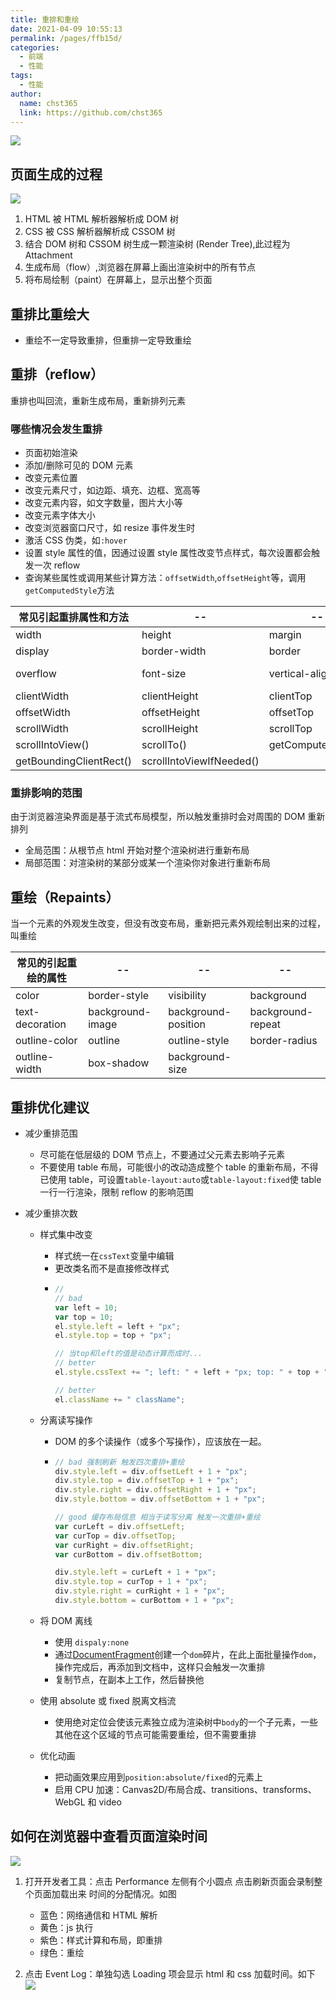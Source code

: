 ```yaml
---
title: 重排和重绘
date: 2021-04-09 10:55:13
permalink: /pages/ffb15d/
categories: 
  - 前端
  - 性能
tags: 
  - 性能
author: 
  name: chst365
  link: https://github.com/chst365
---
```

![](https://cdn.jsdelivr.net/gh/chst365/bolgImgs/imgs/topImgs/43.jpg)
## 页面生成的过程

![](https://user-gold-cdn.xitu.io/2020/3/6/170af501e710ce67?imageView2/0/w/1280/h/960/format/webp/ignore-error/1)

1. HTML 被 HTML 解析器解析成 DOM 树
2. CSS 被 CSS 解析器解析成 CSSOM 树
3. 结合 DOM 树和 CSSOM 树生成一颗渲染树 (Render Tree),此过程为 Attachment
4. 生成布局（flow）,浏览器在屏幕上画出渲染树中的所有节点
5. 将布局绘制（paint）在屏幕上，显示出整个页面

## 重排比重绘大

- 重绘不一定导致重排，但重排一定导致重绘

## 重排（reflow）

重排也叫回流，重新生成布局，重新排列元素

### 哪些情况会发生重排

- 页面初始渲染
- 添加/删除可见的 DOM 元素
- 改变元素位置
- 改变元素尺寸，如边距、填充、边框、宽高等
- 改变元素内容，如文字数量，图片大小等
- 改变元素字体大小
- 改变浏览器窗口尺寸，如 resize 事件发生时
- 激活 CSS 伪类，如`:hover`
- 设置 style 属性的值，因通过设置 style 属性改变节点样式，每次设置都会触发一次 reflow
- 查询某些属性或调用某些计算方法：`offsetWidth`,`offsetHeight`等，调用`getComputedStyle`方法

| 常见引起重排属性和方法  | --                       | --                 | --         |
| ----------------------- | ------------------------ | ------------------ | ---------- |
| width                   | height                   | margin             | padding    |
| display                 | border-width             | border             | position   |
| overflow                | font-size                | vertical-align     | min-height |
| clientWidth             | clientHeight             | clientTop          | clientLeft |
| offsetWidth             | offsetHeight             | offsetTop          | offsetLeft |
| scrollWidth             | scrollHeight             | scrollTop          | scrollLeft |
| scrollIntoView()        | scrollTo()               | getComputedStyle() |            |
| getBoundingClientRect() | scrollIntoViewIfNeeded() |                    |            |

### 重排影响的范围

由于浏览器渲染界面是基于流式布局模型，所以触发重排时会对周围的 DOM 重新排列

- 全局范围：从根节点 html 开始对整个渲染树进行重新布局
- 局部范围：对渲染树的某部分或某一个渲染你对象进行重新布局

## 重绘（Repaints）

当一个元素的外观发生改变，但没有改变布局，重新把元素外观绘制出来的过程，叫重绘

| 常见的引起重绘的属性 | --               | --                  | --                |
| -------------------- | ---------------- | ------------------- | ----------------- |
| color                | border-style     | visibility          | background        |
| text-decoration      | background-image | background-position | background-repeat |
| outline-color        | outline          | outline-style       | border-radius     |
| outline-width        | box-shadow       | background-size     |                   |

## 重排优化建议

- 减少重排范围
  - 尽可能在低层级的 DOM 节点上，不要通过父元素去影响子元素
  - 不要使用 table 布局，可能很小的改动造成整个 table 的重新布局，不得已使用 table，可设置`table-layout:auto`或`table-layout:fixed`使 table 一行一行渲染，限制 reflow 的影响范围
- 减少重排次数

  - 样式集中改变

    - 样式统一在`cssText`变量中编辑
    - 更改类名而不是直接修改样式
    - ```js
      //
      // bad
      var left = 10;
      var top = 10;
      el.style.left = left + "px";
      el.style.top = top + "px";

      // 当top和left的值是动态计算而成时...
      // better
      el.style.cssText += "; left: " + left + "px; top: " + top + "px;";

      // better
      el.className += " className";
      ```

  - 分离读写操作

    - DOM 的多个读操作（或多个写操作），应该放在一起。
    - ```js
      // bad 强制刷新 触发四次重排+重绘
      div.style.left = div.offsetLeft + 1 + "px";
      div.style.top = div.offsetTop + 1 + "px";
      div.style.right = div.offsetRight + 1 + "px";
      div.style.bottom = div.offsetBottom + 1 + "px";

      // good 缓存布局信息 相当于读写分离 触发一次重排+重绘
      var curLeft = div.offsetLeft;
      var curTop = div.offsetTop;
      var curRight = div.offsetRight;
      var curBottom = div.offsetBottom;

      div.style.left = curLeft + 1 + "px";
      div.style.top = curTop + 1 + "px";
      div.style.right = curRight + 1 + "px";
      div.style.bottom = curBottom + 1 + "px";
      ```

  - 将 DOM 离线
    - 使用 `dispaly:none`
    - 通过[DocumentFragment](https://developer.mozilla.org/zh-CN/docs/Web/API/DocumentFragment)创建一个`dom`碎片，在此上面批量操作`dom`，操作完成后，再添加到文档中，这样只会触发一次重排
    - 复制节点，在副本上工作，然后替换他
  - 使用 absolute 或 fixed 脱离文档流
    - 使用绝对定位会使该元素独立成为渲染树中`body`的一个子元素，一些其他在这个区域的节点可能需要重绘，但不需要重排
  - 优化动画
    - 把动画效果应用到`position:absolute/fixed`的元素上
    - 启用 CPU 加速：Canvas2D/布局合成、transitions、transforms、WebGL 和 video

## 如何在浏览器中查看页面渲染时间

![](https://user-gold-cdn.xitu.io/2020/3/6/170af50e460d9a23?imageView2/0/w/1280/h/960/format/webp/ignore-error/1)

1. 打开开发者工具：点击 Performance 左侧有个小圆点 点击刷新页面会录制整个页面加载出来 时间的分配情况。如图

   - 蓝色：网络通信和 HTML 解析
   - 黄色：js 执行
   - 紫色：样式计算和布局，即重排
   - 绿色：重绘

2. 点击 Event Log：单独勾选 Loading 项会显示 html 和 css 加载时间。如下
   ![](https://user-gold-cdn.xitu.io/2020/3/6/170af5139b7ba71b?imageView2/0/w/1280/h/960/format/webp/ignore-error/1)
